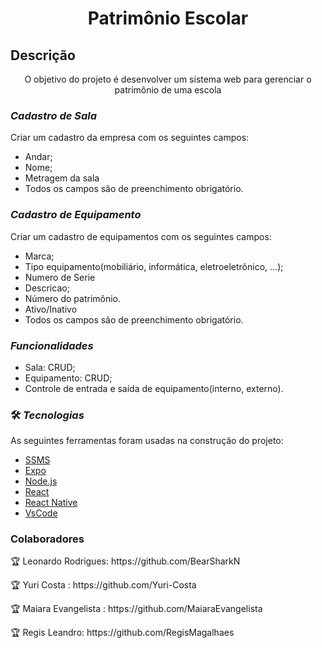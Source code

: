 <h1 align="center">Patrimônio Escolar</h1>

<h2>Descrição</h2>
<p align="center">O objetivo do projeto é desenvolver um sistema web para gerenciar o patrimônio de uma escola</p>

### *Cadastro de Sala*
  
  Criar um cadastro da empresa com os seguintes campos:
  - Andar;
  - Nome;
  - Metragem da sala
  - Todos os campos são de preenchimento obrigatório.

### *Cadastro de Equipamento*
  
  Criar um cadastro de equipamentos com os seguintes campos:
  - Marca;
  - Tipo equipamento(mobiliário, informática, eletroeletrônico, ...);
  - Numero de Serie
  - Descricao;
  - Número do patrimônio.
  - Ativo/Inativo
  - Todos os campos são de preenchimento obrigatório.
  
### *Funcionalidades*
  
  - Sala: CRUD;
  - Equipamento: CRUD;
  - Controle de entrada e saída de equipamento(interno, externo).

### 🛠 *Tecnologias*

As seguintes ferramentas foram usadas na construção do projeto:

- [SSMS](https://docs.microsoft.com/pt-br/sql/ssms/download-sql-server-management-studio-ssms?view=sql-server-ver15)
- [Expo](https://expo.io/)
- [Node.js](https://nodejs.org/en/)
- [React](https://pt-br.reactjs.org/)
- [React Native](https://reactnative.dev/)
- [VsCode](https://code.visualstudio.com/)


### Colaboradores
<p>🏆 Leonardo Rodrigues: https://github.com/BearSharkN</p>
<p>🏆 Yuri Costa : https://github.com/Yuri-Costa</p>
<p>🏆 Maiara Evangelista : https://github.com/MaiaraEvangelista</p>
<p>🏆 Regis Leandro: https://github.com/RegisMagalhaes</p>
